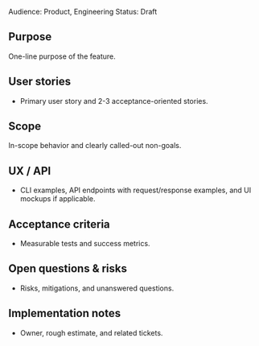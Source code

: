 Audience: Product, Engineering
Status: Draft

Purpose
-------
One-line purpose of the feature.

User stories
-----------
- Primary user story and 2-3 acceptance-oriented stories.

Scope
-----
In-scope behavior and clearly called-out non-goals.

UX / API
--------
- CLI examples, API endpoints with request/response examples, and UI mockups if applicable.

Acceptance criteria
-------------------
- Measurable tests and success metrics.

Open questions & risks
----------------------
- Risks, mitigations, and unanswered questions.

Implementation notes
--------------------
- Owner, rough estimate, and related tickets.
